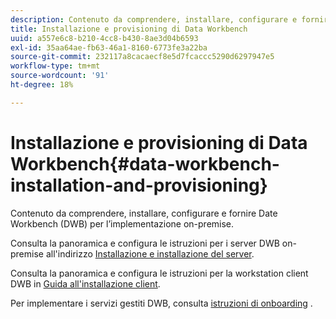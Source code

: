 ```yaml
---
description: Contenuto da comprendere, installare, configurare e fornire Date Workbench (DWB) per l’implementazione on-premise.
title: Installazione e provisioning di Data Workbench
uuid: a557e6c8-b210-4cc8-b430-8ae3d04b6593
exl-id: 35aa64ae-fb63-46a1-8160-6773fe3a22ba
source-git-commit: 232117a8cacaecf8e5d7fcaccc5290d6297947e5
workflow-type: tm+mt
source-wordcount: '91'
ht-degree: 18%

---
```


# Installazione e provisioning di Data Workbench{#data-workbench-installation-and-provisioning}

Contenuto da comprendere, installare, configurare e fornire Date Workbench (DWB) per l’implementazione on-premise.

Consulta la panoramica e configura le istruzioni per i server DWB on-premise all&#39;indirizzo [Installazione e installazione del server](https://experienceleague.adobe.com/docs/data-workbench/using/server-admin-install/install-servers/c-install-ins-svr.html).

Consulta la panoramica e configura le istruzioni per la workstation client DWB in [Guida all&#39;installazione client](https://experienceleague.adobe.com/docs/data-workbench/using/install/c-data-workbench-client-install.html?lang=it).

Per implementare i servizi gestiti DWB, consulta [istruzioni di onboarding](../../../home/dwb-implement-overview/dwb-implement-provision/dwb-implement-onboarding.md#concept-e93aba41b26a410f959c5ca7f8e33355) .
